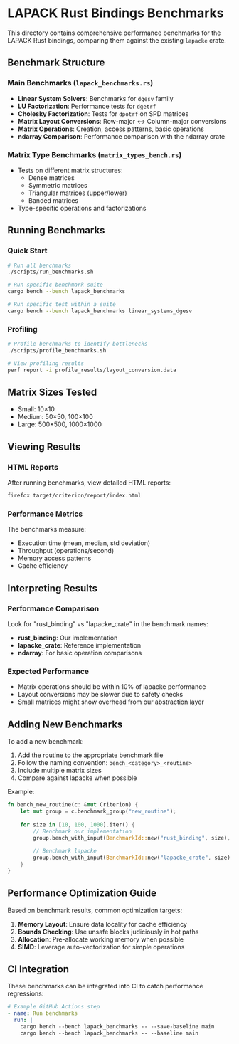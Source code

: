 # LAPACK Rust Bindings Benchmarks

This directory contains comprehensive performance benchmarks for the LAPACK Rust bindings, comparing them against the existing `lapacke` crate.

## Benchmark Structure

### Main Benchmarks (`lapack_benchmarks.rs`)
- **Linear System Solvers**: Benchmarks for `dgesv` family
- **LU Factorization**: Performance tests for `dgetrf`
- **Cholesky Factorization**: Tests for `dpotrf` on SPD matrices
- **Matrix Layout Conversions**: Row-major ↔ Column-major conversions
- **Matrix Operations**: Creation, access patterns, basic operations
- **ndarray Comparison**: Performance comparison with the ndarray crate

### Matrix Type Benchmarks (`matrix_types_bench.rs`)
- Tests on different matrix structures:
  - Dense matrices
  - Symmetric matrices
  - Triangular matrices (upper/lower)
  - Banded matrices
- Type-specific operations and factorizations

## Running Benchmarks

### Quick Start
```bash
# Run all benchmarks
./scripts/run_benchmarks.sh

# Run specific benchmark suite
cargo bench --bench lapack_benchmarks

# Run specific test within a suite
cargo bench --bench lapack_benchmarks linear_systems_dgesv
```

### Profiling
```bash
# Profile benchmarks to identify bottlenecks
./scripts/profile_benchmarks.sh

# View profiling results
perf report -i profile_results/layout_conversion.data
```

## Matrix Sizes Tested
- Small: 10×10
- Medium: 50×50, 100×100  
- Large: 500×500, 1000×1000

## Viewing Results

### HTML Reports
After running benchmarks, view detailed HTML reports:
```bash
firefox target/criterion/report/index.html
```

### Performance Metrics
The benchmarks measure:
- Execution time (mean, median, std deviation)
- Throughput (operations/second)
- Memory access patterns
- Cache efficiency

## Interpreting Results

### Performance Comparison
Look for "rust_binding" vs "lapacke_crate" in the benchmark names:
- **rust_binding**: Our implementation
- **lapacke_crate**: Reference implementation
- **ndarray**: For basic operation comparisons

### Expected Performance
- Matrix operations should be within 10% of lapacke performance
- Layout conversions may be slower due to safety checks
- Small matrices might show overhead from our abstraction layer

## Adding New Benchmarks

To add a new benchmark:

1. Add the routine to the appropriate benchmark file
2. Follow the naming convention: `bench_<category>_<routine>`
3. Include multiple matrix sizes
4. Compare against lapacke when possible

Example:
```rust
fn bench_new_routine(c: &mut Criterion) {
    let mut group = c.benchmark_group("new_routine");
    
    for size in [10, 100, 1000].iter() {
        // Benchmark our implementation
        group.bench_with_input(BenchmarkId::new("rust_binding", size), ...);
        
        // Benchmark lapacke
        group.bench_with_input(BenchmarkId::new("lapacke_crate", size), ...);
    }
}
```

## Performance Optimization Guide

Based on benchmark results, common optimization targets:

1. **Memory Layout**: Ensure data locality for cache efficiency
2. **Bounds Checking**: Use unsafe blocks judiciously in hot paths
3. **Allocation**: Pre-allocate working memory when possible
4. **SIMD**: Leverage auto-vectorization for simple operations

## CI Integration

These benchmarks can be integrated into CI to catch performance regressions:

```yaml
# Example GitHub Actions step
- name: Run benchmarks
  run: |
    cargo bench --bench lapack_benchmarks -- --save-baseline main
    cargo bench --bench lapack_benchmarks -- --baseline main
```